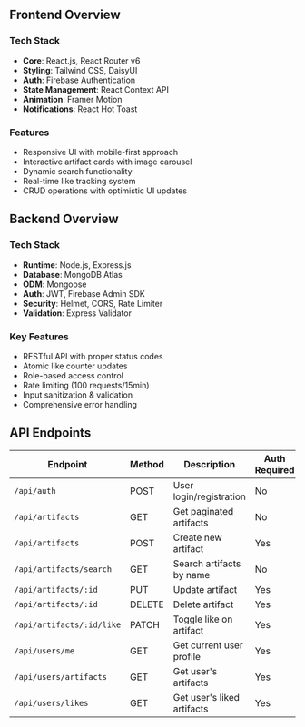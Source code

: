## Frontend Overview

### Tech Stack
- **Core**: React.js, React Router v6
- **Styling**: Tailwind CSS, DaisyUI
- **Auth**: Firebase Authentication
- **State Management**: React Context API
- **Animation**: Framer Motion
- **Notifications**: React Hot Toast

### Features

- Responsive UI with mobile-first approach
- Interactive artifact cards with image carousel
- Dynamic search functionality
- Real-time like tracking system
- CRUD operations with optimistic UI updates

## Backend Overview

### Tech Stack
- **Runtime**: Node.js, Express.js
- **Database**: MongoDB Atlas
- **ODM**: Mongoose
- **Auth**: JWT, Firebase Admin SDK
- **Security**: Helmet, CORS, Rate Limiter
- **Validation**: Express Validator

### Key Features
- RESTful API with proper status codes
- Atomic like counter updates
- Role-based access control
- Rate limiting (100 requests/15min)
- Input sanitization & validation
- Comprehensive error handling

## API Endpoints

| Endpoint | Method | Description | Auth Required |
|----------|--------|-------------|---------------|
| `/api/auth` | POST | User login/registration | No |
| `/api/artifacts` | GET | Get paginated artifacts | No |
| `/api/artifacts` | POST | Create new artifact | Yes |
| `/api/artifacts/search` | GET | Search artifacts by name | No |
| `/api/artifacts/:id` | PUT | Update artifact | Yes |
| `/api/artifacts/:id` | DELETE | Delete artifact | Yes |
| `/api/artifacts/:id/like` | PATCH | Toggle like on artifact | Yes |
| `/api/users/me` | GET | Get current user profile | Yes |
| `/api/users/artifacts` | GET | Get user's artifacts | Yes |
| `/api/users/likes` | GET | Get user's liked artifacts | Yes |
